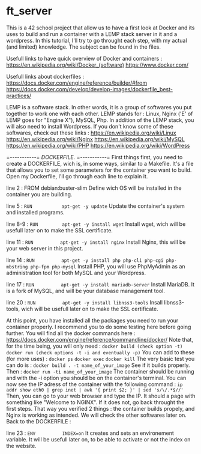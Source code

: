 # ft_server

This is a 42 school project that allow us to have a first look at Docker and its uses to build and run a container with a LEMP stack server in it and a wordpress.
In this tutorial, I'll try to go throught each step, with my actual (and limited) knowledge. The subject can be found in the files.

Usefull links to have quick overview of Docker and containers :
https://en.wikipedia.org/wiki/Docker_(software)
https://www.docker.com/

Usefull links about dockerfiles :
https://docs.docker.com/engine/reference/builder/#from
https://docs.docker.com/develop/develop-images/dockerfile_best-practices/

LEMP is a software stack. In other words, it is  a group of softwares you put together to work one with each other.
LEMP stands for : Linux, Nginx ('E' of LEMP goes for "Engine X"), MySQL, Php.
In addition of the LEMP stack, you will also need to install Wordpress.
If you don't know some of these softwares, check out these links : 
https://en.wikipedia.org/wiki/Linux
https://en.wikipedia.org/wiki/Nginx
https://en.wikipedia.org/wiki/MySQL
https://en.wikipedia.org/wiki/PHP
https://en.wikipedia.org/wiki/WordPress

=-----------=
*DOCKERFILE.*
=-----------=
First things first, you need to create a DOCKERFILE, wich is, in some ways, similar to a Makefile. It's a file that allows you to set some parameters for the container you want to build.
Open my Dockerfile, I'll go through each line to explain it.

line 2 : FROM		  debian:buster-slim
Define wich OS will be installed in the container you are building.

line 5 : `RUN			apt-get -y update`
Update the container's system and installed programs.

line 8-9 : `RUN			apt-get -y install wget`
Install wget, wich will be usefull later on to make the SSL certificate.

line 11 : `RUN			apt-get -y install nginx`
Install Nginx, this will be your web server in this project.

line 14 : `RUN			apt-get -y install php php-cli php-cgi php-mbstring php-fpm php-mysql`
Install PHP, you will use PhpMyAdmin as an administration tool for both MySQL and your Wordpress.

line 17 : `RUN			apt-get -y install mariadb-server`
Install MariaDB. It is a fork of MySQL, and will be your database management tool.

line 20 : `RUN			apt-get -y install libnss3-tools`
Insall libnss3-tools, wich will be usefull later on to make the SSL certificate.

At this point, you have installed all the packages you need to run your container properly. I recommend you to do some testing here before going further.
You will find all the docker commands here :
https://docs.docker.com/engine/reference/commandline/docker/
Note that, for the time being, you will only need :
`docker build (check option -t)`
`docker run (check options -t -i and eventually -p)`
You can add to these (for more uses) :
`docker ps`
`docker exec`
`docker kill`
The very basic test you can do is :
`docker build . -t name_of_your_image`
See if it builds properly. Then :
`docker run -ti name_of_your_image`
The container should be running and with the -i option you should be on the container's terminal.
You can now see the IP adress of the container with the following command :
`ip addr show eth0 | grep inet | awk '{ print $2; }' | sed 's/\/.*$//'`
Then, you can go to your web browser and type the IP. It should a page with something like "Welcome to NGINX". If it does not, go back throught the first steps.
That way you verified 2 things : the container builds propely, and Nginx is working as intended. We will check the other softwares later on.
Back to the DOCKERFILE :

line 23 : `ENV			INDEX=on`
It creates and sets an environement variable. It will be usefull later on, to be able to activate or not the index on the website.
